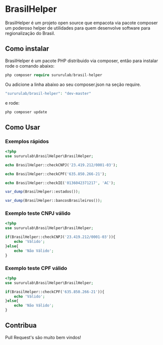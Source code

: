 # BrasilHelper

BrasilHelper é um projeto open source que empacota via pacote composer um poderoso helper de utilidades para quem desenvolve software para regionalização do Brasil.

## Como instalar

BrasilHelper é um pacote PHP distribuido via composer, então para instalar rode o comando abaixo:

 
```php
php composer require sururulab/brasil-helper
```

Ou adicione a linha abaixo ao seu composer.json na seção require.  

```php
"sururulab/brasil-helper": "dev-master"
```

e rode:

```php
php composer update
```

## Como Usar

### Exemplos rápidos

```php
<?php
use sururulab\BrasilHelper\BrasilHelper;

echo BrasilHelper::checkCNPJ('23.419.212/0001-03');

echo BrasilHelper::checkCPF('635.850.266-21');

echo BrasilHelper::checkIE('0136042371217', 'AC');

var_dump(BrasilHelper::estados());

var_dump(BrasilHelper::bancosBrasileiros());

```

### Exemplo teste CNPJ válido

```php
<?php
use sururulab\BrasilHelper\BrasilHelper;

if(BrasilHelper::checkCNPJ('23.419.212/0001-03')){
	echo 'Válido';
}else{
	echo 'Não Válido';
}
```

### Exemplo teste CPF válido

```php
<?php
use sururulab\BrasilHelper\BrasilHelper;

if(BrasilHelper::checkCPF('635.850.266-21')){
	echo 'Válido';
}else{
	echo 'Não Válido';
}
```

## Contribua

Pull Request's são muito bem vindos!


